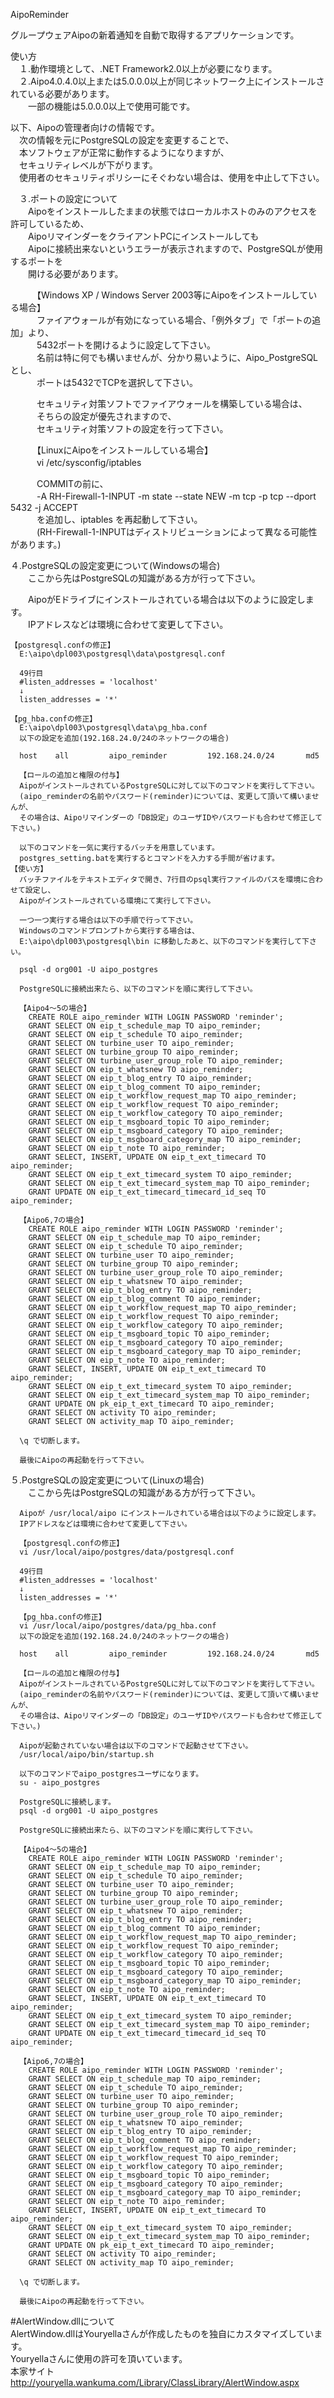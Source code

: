 AipoReminder  
  
グループウェアAipoの新着通知を自動で取得するアプリケーションです。  
  
使い方  
　１.動作環境として、.NET Framework2.0以上が必要になります。  
　２.Aipo4.0.4.0以上または5.0.0.0以上が同じネットワーク上にインストールされている必要があります。  
　　一部の機能は5.0.0.0以上で使用可能です。  
  
以下、Aipoの管理者向けの情報です。  
　次の情報を元にPostgreSQLの設定を変更することで、  
　本ソフトウェアが正常に動作するようになりますが、  
　セキュリティレベルが下がります。  
　使用者のセキュリティポリシーにそぐわない場合は、使用を中止して下さい。  
  
　３.ポートの設定について  
　　Aipoをインストールしたままの状態ではローカルホストのみのアクセスを許可しているため、  
　　AipoリマインダーをクライアントPCにインストールしても  
　　Aipoに接続出来ないというエラーが表示されますので、PostgreSQLが使用するポートを  
　　開ける必要があります。  
  
　　　【Windows XP / Windows Server 2003等にAipoをインストールしている場合】  
　　　ファイアウォールが有効になっている場合、「例外タブ」で「ポートの追加」より、  
　　　5432ポートを開けるように設定して下さい。  
　　　名前は特に何でも構いませんが、分かり易いように、Aipo_PostgreSQLとし、  
　　　ポートは5432でTCPを選択して下さい。  
  
　　　セキュリティ対策ソフトでファイアウォールを構築している場合は、  
　　　そちらの設定が優先されますので、  
　　　セキュリティ対策ソフトの設定を行って下さい。  
  
　　　【LinuxにAipoをインストールしている場合】  
　　　vi /etc/sysconfig/iptables  
  
　　　COMMITの前に、  
　　　-A RH-Firewall-1-INPUT -m state --state NEW -m tcp -p tcp --dport 5432 -j ACCEPT  
　　　を追加し、iptables を再起動して下さい。  
　　　(RH-Firewall-1-INPUTはディストリビューションによって異なる可能性があります。)  
  
  ４.PostgreSQLの設定変更について(Windowsの場合)  
　　ここから先はPostgreSQLの知識がある方が行って下さい。  
  
　　AipoがEドライブにインストールされている場合は以下のように設定します。  
　　IPアドレスなどは環境に合わせて変更して下さい。  
  
    【postgresql.confの修正】  
      E:\aipo\dpl003\postgresql\data\postgresql.conf  
  
      49行目  
      #listen_addresses = 'localhost'  
      ↓  
      listen_addresses = '*'  
  
    【pg_hba.confの修正】  
      E:\aipo\dpl003\postgresql\data\pg_hba.conf  
      以下の設定を追加(192.168.24.0/24のネットワークの場合)  
  
      host    all         aipo_reminder         192.168.24.0/24       md5  
  
      【ロールの追加と権限の付与】  
      AipoがインストールされているPostgreSQLに対して以下のコマンドを実行して下さい。  
      (aipo_reminderの名前やパスワード(reminder)については、変更して頂いて構いませんが、  
      その場合は、Aipoリマインダーの「DB設定」のユーザIDやパスワードも合わせて修正して下さい。)  
  
      以下のコマンドを一気に実行するバッチを用意しています。  
      postgres_setting.batを実行するとコマンドを入力する手間が省けます。  
    【使い方】  
      バッチファイルをテキストエディタで開き、7行目のpsql実行ファイルのパスを環境に合わせて設定し、  
      Aipoがインストールされている環境にて実行して下さい。  
  
      一つ一つ実行する場合は以下の手順で行って下さい。  
      Windowsのコマンドプロンプトから実行する場合は、  
      E:\aipo\dpl003\postgresql\bin に移動したあと、以下のコマンドを実行して下さい。  
  
      psql -d org001 -U aipo_postgres  
  
      PostgreSQLに接続出来たら、以下のコマンドを順に実行して下さい。  
  
      【Aipo4～5の場合】  
        CREATE ROLE aipo_reminder WITH LOGIN PASSWORD 'reminder';  
        GRANT SELECT ON eip_t_schedule_map TO aipo_reminder;  
        GRANT SELECT ON eip_t_schedule TO aipo_reminder;  
        GRANT SELECT ON turbine_user TO aipo_reminder;  
        GRANT SELECT ON turbine_group TO aipo_reminder;  
        GRANT SELECT ON turbine_user_group_role TO aipo_reminder;  
        GRANT SELECT ON eip_t_whatsnew TO aipo_reminder;  
        GRANT SELECT ON eip_t_blog_entry TO aipo_reminder;  
        GRANT SELECT ON eip_t_blog_comment TO aipo_reminder;  
        GRANT SELECT ON eip_t_workflow_request_map TO aipo_reminder;  
        GRANT SELECT ON eip_t_workflow_request TO aipo_reminder;  
        GRANT SELECT ON eip_t_workflow_category TO aipo_reminder;  
        GRANT SELECT ON eip_t_msgboard_topic TO aipo_reminder;  
        GRANT SELECT ON eip_t_msgboard_category TO aipo_reminder;  
        GRANT SELECT ON eip_t_msgboard_category_map TO aipo_reminder;  
        GRANT SELECT ON eip_t_note TO aipo_reminder;  
        GRANT SELECT, INSERT, UPDATE ON eip_t_ext_timecard TO aipo_reminder;  
        GRANT SELECT ON eip_t_ext_timecard_system TO aipo_reminder;  
        GRANT SELECT ON eip_t_ext_timecard_system_map TO aipo_reminder;  
        GRANT UPDATE ON eip_t_ext_timecard_timecard_id_seq TO aipo_reminder;  
  
      【Aipo6,7の場合】  
        CREATE ROLE aipo_reminder WITH LOGIN PASSWORD 'reminder';  
        GRANT SELECT ON eip_t_schedule_map TO aipo_reminder;  
        GRANT SELECT ON eip_t_schedule TO aipo_reminder;  
        GRANT SELECT ON turbine_user TO aipo_reminder;  
        GRANT SELECT ON turbine_group TO aipo_reminder;  
        GRANT SELECT ON turbine_user_group_role TO aipo_reminder;  
        GRANT SELECT ON eip_t_whatsnew TO aipo_reminder;  
        GRANT SELECT ON eip_t_blog_entry TO aipo_reminder;  
        GRANT SELECT ON eip_t_blog_comment TO aipo_reminder;  
        GRANT SELECT ON eip_t_workflow_request_map TO aipo_reminder;  
        GRANT SELECT ON eip_t_workflow_request TO aipo_reminder;  
        GRANT SELECT ON eip_t_workflow_category TO aipo_reminder;  
        GRANT SELECT ON eip_t_msgboard_topic TO aipo_reminder;  
        GRANT SELECT ON eip_t_msgboard_category TO aipo_reminder;  
        GRANT SELECT ON eip_t_msgboard_category_map TO aipo_reminder;  
        GRANT SELECT ON eip_t_note TO aipo_reminder;  
        GRANT SELECT, INSERT, UPDATE ON eip_t_ext_timecard TO aipo_reminder;  
        GRANT SELECT ON eip_t_ext_timecard_system TO aipo_reminder;  
        GRANT SELECT ON eip_t_ext_timecard_system_map TO aipo_reminder;  
        GRANT UPDATE ON pk_eip_t_ext_timecard TO aipo_reminder;  
        GRANT SELECT ON activity TO aipo_reminder;  
        GRANT SELECT ON activity_map TO aipo_reminder;  
  
      \q で切断します。  
  
      最後にAipoの再起動を行って下さい。  
  
  ５.PostgreSQLの設定変更について(Linuxの場合)  
　　ここから先はPostgreSQLの知識がある方が行って下さい。  
  
      Aipoが /usr/local/aipo にインストールされている場合は以下のように設定します。  
      IPアドレスなどは環境に合わせて変更して下さい。  
  
      【postgresql.confの修正】  
      vi /usr/local/aipo/postgres/data/postgresql.conf  
  
      49行目  
      #listen_addresses = 'localhost'  
      ↓  
      listen_addresses = '*'  
  
      【pg_hba.confの修正】  
      vi /usr/local/aipo/postgres/data/pg_hba.conf  
      以下の設定を追加(192.168.24.0/24のネットワークの場合)  
  
      host    all         aipo_reminder         192.168.24.0/24       md5  
  
      【ロールの追加と権限の付与】  
      AipoがインストールされているPostgreSQLに対して以下のコマンドを実行して下さい。  
      (aipo_reminderの名前やパスワード(reminder)については、変更して頂いて構いませんが、  
      その場合は、Aipoリマインダーの「DB設定」のユーザIDやパスワードも合わせて修正して下さい。)  
  
      Aipoが起動されていない場合は以下のコマンドで起動させて下さい。  
      /usr/local/aipo/bin/startup.sh  
  
      以下のコマンドでaipo_postgresユーザになります。  
      su - aipo_postgres  
  
      PostgreSQLに接続します。  
      psql -d org001 -U aipo_postgres  
  
      PostgreSQLに接続出来たら、以下のコマンドを順に実行して下さい。  
  
      【Aipo4～5の場合】  
        CREATE ROLE aipo_reminder WITH LOGIN PASSWORD 'reminder';  
        GRANT SELECT ON eip_t_schedule_map TO aipo_reminder;  
        GRANT SELECT ON eip_t_schedule TO aipo_reminder;  
        GRANT SELECT ON turbine_user TO aipo_reminder;  
        GRANT SELECT ON turbine_group TO aipo_reminder;  
        GRANT SELECT ON turbine_user_group_role TO aipo_reminder;  
        GRANT SELECT ON eip_t_whatsnew TO aipo_reminder;  
        GRANT SELECT ON eip_t_blog_entry TO aipo_reminder;  
        GRANT SELECT ON eip_t_blog_comment TO aipo_reminder;  
        GRANT SELECT ON eip_t_workflow_request_map TO aipo_reminder;  
        GRANT SELECT ON eip_t_workflow_request TO aipo_reminder;  
        GRANT SELECT ON eip_t_workflow_category TO aipo_reminder;  
        GRANT SELECT ON eip_t_msgboard_topic TO aipo_reminder;  
        GRANT SELECT ON eip_t_msgboard_category TO aipo_reminder;  
        GRANT SELECT ON eip_t_msgboard_category_map TO aipo_reminder;  
        GRANT SELECT ON eip_t_note TO aipo_reminder;  
        GRANT SELECT, INSERT, UPDATE ON eip_t_ext_timecard TO aipo_reminder;  
        GRANT SELECT ON eip_t_ext_timecard_system TO aipo_reminder;  
        GRANT SELECT ON eip_t_ext_timecard_system_map TO aipo_reminder;  
        GRANT UPDATE ON eip_t_ext_timecard_timecard_id_seq TO aipo_reminder;  
  
      【Aipo6,7の場合】  
        CREATE ROLE aipo_reminder WITH LOGIN PASSWORD 'reminder';  
        GRANT SELECT ON eip_t_schedule_map TO aipo_reminder;  
        GRANT SELECT ON eip_t_schedule TO aipo_reminder;  
        GRANT SELECT ON turbine_user TO aipo_reminder;  
        GRANT SELECT ON turbine_group TO aipo_reminder;  
        GRANT SELECT ON turbine_user_group_role TO aipo_reminder;  
        GRANT SELECT ON eip_t_whatsnew TO aipo_reminder;  
        GRANT SELECT ON eip_t_blog_entry TO aipo_reminder;  
        GRANT SELECT ON eip_t_blog_comment TO aipo_reminder;  
        GRANT SELECT ON eip_t_workflow_request_map TO aipo_reminder;  
        GRANT SELECT ON eip_t_workflow_request TO aipo_reminder;  
        GRANT SELECT ON eip_t_workflow_category TO aipo_reminder;  
        GRANT SELECT ON eip_t_msgboard_topic TO aipo_reminder;  
        GRANT SELECT ON eip_t_msgboard_category TO aipo_reminder;  
        GRANT SELECT ON eip_t_msgboard_category_map TO aipo_reminder;  
        GRANT SELECT ON eip_t_note TO aipo_reminder;  
        GRANT SELECT, INSERT, UPDATE ON eip_t_ext_timecard TO aipo_reminder;  
        GRANT SELECT ON eip_t_ext_timecard_system TO aipo_reminder;  
        GRANT SELECT ON eip_t_ext_timecard_system_map TO aipo_reminder;  
        GRANT UPDATE ON pk_eip_t_ext_timecard TO aipo_reminder;  
        GRANT SELECT ON activity TO aipo_reminder;  
        GRANT SELECT ON activity_map TO aipo_reminder;  

      \q で切断します。  

      最後にAipoの再起動を行って下さい。  

#AlertWindow.dllについて  
AlertWindow.dllはYouryellaさんが作成したものを独自にカスタマイズしています。  
Youryellaさんに使用の許可を頂いています。  
本家サイト  
http://youryella.wankuma.com/Library/ClassLibrary/AlertWindow.aspx  
